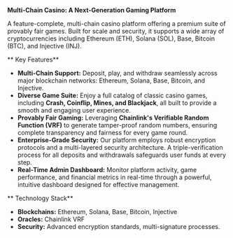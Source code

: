 **Multi-Chain Casino: A Next-Generation Gaming Platform**

A feature-complete, multi-chain casino platform offering a premium suite of provably fair games. Built for scale and security, it supports a wide array of cryptocurrencies including Ethereum (ETH), Solana (SOL), Base, Bitcoin (BTC), and Injective (INJ).

** Key Features**

*   **Multi-Chain Support:** Deposit, play, and withdraw seamlessly across major blockchain networks: Ethereum, Solana, Base, Bitcoin, and Injective.
*   **Diverse Game Suite:** Enjoy a full catalog of classic casino games, including **Crash, Coinflip, Mines, and Blackjack**, all built to provide a smooth and engaging user experience.
*   **Provably Fair Gaming:** Leveraging **Chainlink's Verifiable Random Function (VRF)** to generate tamper-proof random numbers, ensuring complete transparency and fairness for every game round.
*   **Enterprise-Grade Security:** Our platform employs robust encryption protocols and a multi-layered security architecture. A triple-verification process for all deposits and withdrawals safeguards user funds at every step.
*   **Real-Time Admin Dashboard:** Monitor platform activity, game performance, and financial metrics in real-time through a powerful, intuitive dashboard designed for effective management.

** Technology Stack**

*   **Blockchains:** Ethereum, Solana, Base, Bitcoin, Injective
*   **Oracles:** Chainlink VRF
*   **Security:** Advanced encryption standards, multi-signature processes.
